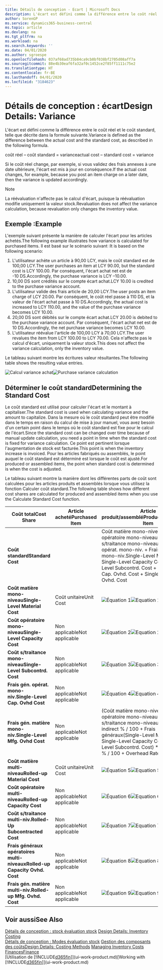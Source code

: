 ```yaml
---
title: Détails de conception - Ecart | Microsoft Docs
description: L'écart est défini comme la différence entre le coût réel et le coût standard, telle que décrite dans la formule suivante.
author: SorenGP
ms.service: dynamics365-business-central
ms.topic: article
ms.devlang: na
ms.tgt_pltfrm: na
ms.workload: na
ms.search.keywords: ''
ms.date: 04/01/2020
ms.author: sgroespe
ms.openlocfilehash: 037af68ad735b84ca9cb0bf038bf2705d08aff7a
ms.sourcegitcommit: 88e4b30eaf6fa32af0c1452ce2f85ff1111c75e2
ms.translationtype: HT
ms.contentlocale: fr-BE
ms.lasthandoff: 04/01/2020
ms.locfileid: "3184623"
---
```

# <a name="design-details-variance"></a><span data-ttu-id="61a5a-103">Détails de conception : écart</span><span class="sxs-lookup"><span data-stu-id="61a5a-103">Design Details: Variance</span></span>
<span data-ttu-id="61a5a-104">L'écart est défini comme la différence entre le coût réel et le coût standard, telle que décrite dans la formule suivante.</span><span class="sxs-lookup"><span data-stu-id="61a5a-104">Variance is defined as the difference between the actual cost and the standard cost, as described in the following formula.</span></span>  

 <span data-ttu-id="61a5a-105">coût réel – coût standard = variance</span><span class="sxs-lookup"><span data-stu-id="61a5a-105">actual cost – standard cost = variance</span></span>  

 <span data-ttu-id="61a5a-106">Si le coût réel change, par exemple, si vous validez des frais annexes à une date ultérieure, l'écart est mis à jour en conséquence.</span><span class="sxs-lookup"><span data-stu-id="61a5a-106">If the actual cost changes, for example, because you post an item charge on a later date, then the variance is updated accordingly.</span></span>  

> [!NOTE]  
>  <span data-ttu-id="61a5a-107">La réévaluation n'affecte pas le calcul d'écart, puisque la réévaluation modifie uniquement la valeur stock.</span><span class="sxs-lookup"><span data-stu-id="61a5a-107">Revaluation does not affect the variance calculation, because revaluation only changes the inventory value.</span></span>  

## <a name="example"></a><span data-ttu-id="61a5a-108">Exemple :</span><span class="sxs-lookup"><span data-stu-id="61a5a-108">Example</span></span>  
 <span data-ttu-id="61a5a-109">L'exemple suivant présente la manière de calculer l'écart pour les articles achetés.</span><span class="sxs-lookup"><span data-stu-id="61a5a-109">The following example illustrates how variance is calculated for purchased items.</span></span> <span data-ttu-id="61a5a-110">Il est basé sur le scénario suivant :</span><span class="sxs-lookup"><span data-stu-id="61a5a-110">It is based on the following scenario:</span></span>  

1.  <span data-ttu-id="61a5a-111">L'utilisateur achète un article à 90,00 LCY, mais le coût standard est de 100,00 LCY.</span><span class="sxs-lookup"><span data-stu-id="61a5a-111">The user purchases an item at LCY 90.00, but the standard cost is LCY 100.00.</span></span> <span data-ttu-id="61a5a-112">Par conséquent, l'écart achat net est de -10 DS.</span><span class="sxs-lookup"><span data-stu-id="61a5a-112">Accordingly, the purchase variance is LCY –10.00.</span></span>  
2.  <span data-ttu-id="61a5a-113">10,00 DS sont crédités sur le compte écart achat.</span><span class="sxs-lookup"><span data-stu-id="61a5a-113">LCY 10.00 is credited to the purchase variance account.</span></span>  
3.  <span data-ttu-id="61a5a-114">L'utilisateur valide des frais article de 20,00 LCY.</span><span class="sxs-lookup"><span data-stu-id="61a5a-114">The user posts an item charge of LCY 20.00.</span></span> <span data-ttu-id="61a5a-115">Par conséquent, le coût réel passe à 110 DS, et la valeur de l'écart achat passe à 10 DS.</span><span class="sxs-lookup"><span data-stu-id="61a5a-115">Accordingly, the actual cost is increased to LCY 110.00, and the value of the purchase variance becomes LCY 10.00.</span></span>  
4.  <span data-ttu-id="61a5a-116">20,00 DS sont débités sur le compte écart achat.</span><span class="sxs-lookup"><span data-stu-id="61a5a-116">LCY 20.00 is debited to the purchase variance account.</span></span> <span data-ttu-id="61a5a-117">Par conséquent, l'écart achat net est de 10 DS.</span><span class="sxs-lookup"><span data-stu-id="61a5a-117">Accordingly, the net purchase variance becomes LCY 10.00.</span></span>  
5.  <span data-ttu-id="61a5a-118">L'utilisateur réévalue l'article de 100,00 LCY à 70,00 LCY.</span><span class="sxs-lookup"><span data-stu-id="61a5a-118">The user revalues the item from LCY 100.00 to LCY 70.00.</span></span> <span data-ttu-id="61a5a-119">Cela n'affecte pas le calcul d'écart, uniquement la valeur stock.</span><span class="sxs-lookup"><span data-stu-id="61a5a-119">This does not affect the variance calculation, only the inventory value.</span></span>  

 <span data-ttu-id="61a5a-120">Le tableau suivant montre les écritures valeur résultantes.</span><span class="sxs-lookup"><span data-stu-id="61a5a-120">The following table shows the resulting value entries.</span></span>  

 <span data-ttu-id="61a5a-121">![Calcul variance achat](media/design_details_inventory_costing_11_purchase_variance.png "Calcul variance achat")</span><span class="sxs-lookup"><span data-stu-id="61a5a-121">![Purchase variance calculation](media/design_details_inventory_costing_11_purchase_variance.png "Purchase variance calculation")</span></span>  

## <a name="determining-the-standard-cost"></a><span data-ttu-id="61a5a-122">Déterminer le coût standard</span><span class="sxs-lookup"><span data-stu-id="61a5a-122">Determining the Standard Cost</span></span>  
 <span data-ttu-id="61a5a-123">Le coût standard est utilisé pour calculer l'écart et le montant à capitaliser.</span><span class="sxs-lookup"><span data-stu-id="61a5a-123">The standard cost is used when calculating variance and the amount to capitalize.</span></span> <span data-ttu-id="61a5a-124">Dans la mesure où le coût standard peut être modifié dans le temps en raison du calcul de mise à jour manuel, vous avez besoin d'un certain point dans le temps où le coût standard est fixe pour le calcul de l'écart.</span><span class="sxs-lookup"><span data-stu-id="61a5a-124">Since the standard cost can be changed over time because of manual update calculation, you need a point in time when the standard cost is fixed for variance calculation.</span></span> <span data-ttu-id="61a5a-125">Ce point est pertinent lorsque l'augmentation de stock est facturée.</span><span class="sxs-lookup"><span data-stu-id="61a5a-125">This point is when the inventory increase is invoiced.</span></span> <span data-ttu-id="61a5a-126">Pour les articles fabriqués ou assemblés, le point auquel le coût standard est déterminé est lorsque le coût est ajusté.</span><span class="sxs-lookup"><span data-stu-id="61a5a-126">For produced or assembled items, the point when standard cost is determined is when the cost is adjusted.</span></span>  

 <span data-ttu-id="61a5a-127">Le tableau suivant montre la manière dont les différentes parts de coût sont calculées pour les articles produits et assemblés lorsque vous utilisez la fonction Calculer coût standard.</span><span class="sxs-lookup"><span data-stu-id="61a5a-127">The following table shows how different cost shares are calculated for produced and assembled items when you use the Calculate Standard Cost function.</span></span>  

|<span data-ttu-id="61a5a-128">Coût total</span><span class="sxs-lookup"><span data-stu-id="61a5a-128">Cost Share</span></span>|<span data-ttu-id="61a5a-129">Article acheté</span><span class="sxs-lookup"><span data-stu-id="61a5a-129">Purchased Item</span></span>|<span data-ttu-id="61a5a-130">Article produit/assemblé</span><span class="sxs-lookup"><span data-stu-id="61a5a-130">Produced/Assembled Item</span></span>|  
|----------------|--------------------|------------------------------|  
|<span data-ttu-id="61a5a-131">**Coût standard**</span><span class="sxs-lookup"><span data-stu-id="61a5a-131">**Standard Cost**</span></span>||<span data-ttu-id="61a5a-132">Coût matière mono-niveau + Coût opératoire mono-niveau + Coût s/traitance mono-niveau + Frais gén. opérat. mono-niv. + Frais gén. matière mono-niv.</span><span class="sxs-lookup"><span data-stu-id="61a5a-132">Single-Level Material Cost + Single-Level Capacity Cost + Single-Level Subcontrd. Cost + Single-Level Cap. Ovhd. Cost + Single-Level Mfg. Ovhd. Cost</span></span>|  
|<span data-ttu-id="61a5a-133">**Coût matière mono-niveau**</span><span class="sxs-lookup"><span data-stu-id="61a5a-133">**Single-Level Material Cost**</span></span>|<span data-ttu-id="61a5a-134">Coût unitaire</span><span class="sxs-lookup"><span data-stu-id="61a5a-134">Unit Cost</span></span>|<span data-ttu-id="61a5a-135">![Équation 1](media/design_details_inventory_costing_11_equation_1.png "Équation 1")</span><span class="sxs-lookup"><span data-stu-id="61a5a-135">![Equation 1](media/design_details_inventory_costing_11_equation_1.png "Equation 1")</span></span>|  
|<span data-ttu-id="61a5a-136">**Coût opératoire mono-niveau**</span><span class="sxs-lookup"><span data-stu-id="61a5a-136">**Single-Level Capacity Cost**</span></span>|<span data-ttu-id="61a5a-137">Non applicable</span><span class="sxs-lookup"><span data-stu-id="61a5a-137">Not applicable</span></span>|<span data-ttu-id="61a5a-138">![Équation 2](media/design_details_inventory_costing_11_equation_2.png "Équation 2")</span><span class="sxs-lookup"><span data-stu-id="61a5a-138">![Equation 2](media/design_details_inventory_costing_11_equation_2.png "Equation 2")</span></span>|  
|<span data-ttu-id="61a5a-139">**Coût s/traitance mono-niveau**</span><span class="sxs-lookup"><span data-stu-id="61a5a-139">**Single-Level Subcontrd. Cost**</span></span>|<span data-ttu-id="61a5a-140">Non applicable</span><span class="sxs-lookup"><span data-stu-id="61a5a-140">Not applicable</span></span>|<span data-ttu-id="61a5a-141">![Équation 3](media/design_details_inventory_costing_11_equation_3.png "Équation 3")</span><span class="sxs-lookup"><span data-stu-id="61a5a-141">![Equation 3](media/design_details_inventory_costing_11_equation_3.png "Equation 3")</span></span>|  
|<span data-ttu-id="61a5a-142">**Frais gén. opérat. mono-niv.**</span><span class="sxs-lookup"><span data-stu-id="61a5a-142">**Single-Level Cap. Ovhd Cost**</span></span>|<span data-ttu-id="61a5a-143">Non applicable</span><span class="sxs-lookup"><span data-stu-id="61a5a-143">Not applicable</span></span>|<span data-ttu-id="61a5a-144">![Équation 4](media/design_details_inventory_costing_11_equation_4.png "Équation 4")</span><span class="sxs-lookup"><span data-stu-id="61a5a-144">![Equation 4](media/design_details_inventory_costing_11_equation_4.png "Equation 4")</span></span>|  
|<span data-ttu-id="61a5a-145">**Frais gén. matière mono-niv.**</span><span class="sxs-lookup"><span data-stu-id="61a5a-145">**Single-Level Mfg. Ovhd Cost**</span></span>|<span data-ttu-id="61a5a-146">Non applicable</span><span class="sxs-lookup"><span data-stu-id="61a5a-146">Not applicable</span></span>|<span data-ttu-id="61a5a-147">(Coût matière mono-niveau + Coût opératoire mono-niveau + Coût s/traitance mono-niveau) \* Coût indirect % / 100 + Frais généraux</span><span class="sxs-lookup"><span data-stu-id="61a5a-147">(Single-Level Material Cost + Single-Level Capacity Cost + Single-Level Subcontrd. Cost) \* Indirect Cost % / 100 + Overhead Rate</span></span>|  
|<span data-ttu-id="61a5a-148">**Coût matière multi-niveau**</span><span class="sxs-lookup"><span data-stu-id="61a5a-148">**Rolled-up Material Cost**</span></span>|<span data-ttu-id="61a5a-149">Coût unitaire</span><span class="sxs-lookup"><span data-stu-id="61a5a-149">Unit Cost</span></span>|<span data-ttu-id="61a5a-150">![Équation 5](media/design_details_inventory_costing_11_equation_5.png "Équation 5")</span><span class="sxs-lookup"><span data-stu-id="61a5a-150">![Equation 5](media/design_details_inventory_costing_11_equation_5.png "Equation 5")</span></span>|  
|<span data-ttu-id="61a5a-151">**Coût opératoire multi-niveau**</span><span class="sxs-lookup"><span data-stu-id="61a5a-151">**Rolled-up Capacity Cost**</span></span>|<span data-ttu-id="61a5a-152">Non applicable</span><span class="sxs-lookup"><span data-stu-id="61a5a-152">Not applicable</span></span>|<span data-ttu-id="61a5a-153">![Équation 6](media/design_details_inventory_costing_11_equation_6.png "Équation 6")</span><span class="sxs-lookup"><span data-stu-id="61a5a-153">![Equation 6](media/design_details_inventory_costing_11_equation_6.png "Equation 6")</span></span>|  
|<span data-ttu-id="61a5a-154">**Coût s/traitance multi-niv.**</span><span class="sxs-lookup"><span data-stu-id="61a5a-154">**Rolled-Up Subcontracted Cost**</span></span>|<span data-ttu-id="61a5a-155">Non applicable</span><span class="sxs-lookup"><span data-stu-id="61a5a-155">Not applicable</span></span>|<span data-ttu-id="61a5a-156">![Équation 7](media/design_details_inventory_costing_11_equation_7.png "Équation 7")</span><span class="sxs-lookup"><span data-stu-id="61a5a-156">![Equation 7](media/design_details_inventory_costing_11_equation_7.png "Equation 7")</span></span>|  
|<span data-ttu-id="61a5a-157">**Frais généraux opératoires multi-niveaux**</span><span class="sxs-lookup"><span data-stu-id="61a5a-157">**Rolled-up Capacity Ovhd. Cost**</span></span>|<span data-ttu-id="61a5a-158">Non applicable</span><span class="sxs-lookup"><span data-stu-id="61a5a-158">Not applicable</span></span>|<span data-ttu-id="61a5a-159">![Équation 8](media/design_details_inventory_costing_11_equation_8.png "Équation 8")</span><span class="sxs-lookup"><span data-stu-id="61a5a-159">![Equation 8](media/design_details_inventory_costing_11_equation_8.png "Equation 8")</span></span>|  
|<span data-ttu-id="61a5a-160">**Frais gén. matière multi-niv.**</span><span class="sxs-lookup"><span data-stu-id="61a5a-160">**Rolled-up Mfg. Ovhd. Cost**</span></span>|<span data-ttu-id="61a5a-161">Non applicable</span><span class="sxs-lookup"><span data-stu-id="61a5a-161">Not applicable</span></span>|<span data-ttu-id="61a5a-162">![Équation 9](media/design_details_inventory_costing_11_equation_9.png "Équation 9")</span><span class="sxs-lookup"><span data-stu-id="61a5a-162">![Equation 9](media/design_details_inventory_costing_11_equation_9.png "Equation 9")</span></span>|  

## <a name="see-also"></a><span data-ttu-id="61a5a-163">Voir aussi</span><span class="sxs-lookup"><span data-stu-id="61a5a-163">See Also</span></span>  
 <span data-ttu-id="61a5a-164">[Détails de conception : stock évaluation stock](design-details-inventory-costing.md) </span><span class="sxs-lookup"><span data-stu-id="61a5a-164">[Design Details: Inventory Costing](design-details-inventory-costing.md) </span></span>  
 <span data-ttu-id="61a5a-165">[Détails de conception : Modes évaluation stock](design-details-costing-methods.md) [Gestion des composants des coûts](finance-manage-inventory-costs.md)</span><span class="sxs-lookup"><span data-stu-id="61a5a-165">[Design Details: Costing Methods](design-details-costing-methods.md) [Managing Inventory Costs](finance-manage-inventory-costs.md)</span></span>  
 [<span data-ttu-id="61a5a-166">Finances</span><span class="sxs-lookup"><span data-stu-id="61a5a-166">Finance</span></span>](finance.md)  
 <span data-ttu-id="61a5a-167">[Utilisation de [!INCLUDE[d365fin](includes/d365fin_md.md)]](ui-work-product.md)</span><span class="sxs-lookup"><span data-stu-id="61a5a-167">[Working with [!INCLUDE[d365fin](includes/d365fin_md.md)]](ui-work-product.md)</span></span>
